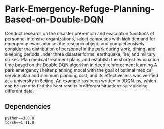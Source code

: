 # Park-Emergency-Refuge-Planning-Based-on-Double-DQN
Conduct research on the disaster prevention and evacuation functions of personnel intensive organizations, select campuses with high demand for emergency evacuation as the research object, and comprehensively consider the distribution of personnel in the park during work, dining, and sleeping periods under three disaster forms: earthquake, fire, and military strikes. Plan medical treatment plans, and establish the shortest evacuation time based on the Double DQN algorithm in deep reinforcement learning A park emergency shelter planning model with the goal of optimal medical service plan and minimum planning cost, and its effectiveness was verified at a university in Beijing.
An example has been written in DDQN. py, which can be used to find the best results in different situations by replacing different data.

## Dependencies
```
python==3.8.8
torch==1.11.0
```
